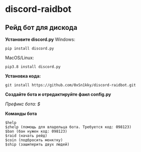 # discord-raidbot
## Рейд бот для дискода
**__Установите discord.py__**
Windows:
```
pip install discord.py
```
MacOS/Linux:
```
pip3.8 install discord.py
```
**__Установка кода:__**
```
git install https://github.com/0xSn1kky/discord-raidbot.git
```

**Создайте бота и отредактируйте фаил config.py**

*Префикс бота: $*

**Команды бота**
```
$help
$zhelp (помощь для владельца бота. Требуется код: 098123)
$ban (бан нужен код: 098123)
$raid (начать рейд)
$coin (подбросить монктку)
$ship (зашиперить двух людей)
```
